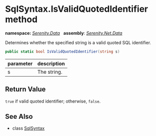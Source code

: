 # SqlSyntax.IsValidQuotedIdentifier method
**namespace:** *[Serenity.Data](../../README.md#serenity.data-namespace)*   **assembly**: *[Serenity.Net.Data](../../README.md)*

Determines whether the specified string is a valid quoted SQL identifier.

```csharp
public static bool IsValidQuotedIdentifier(string s)
```

| parameter | description |
| --- | --- |
| s | The string. |

## Return Value

`true` if valid quoted identifier; otherwise, `false`.

## See Also

* class [SqlSyntax](../SqlSyntax.md)